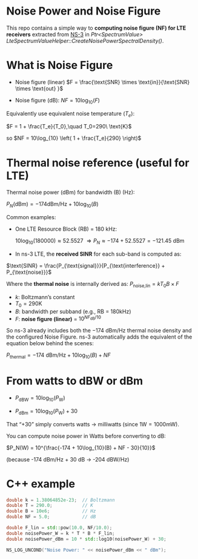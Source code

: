 # Noise Power and Noise Figure

This repo contains a simple way to **computing noise figure (NF) for LTE receivers** extracted from [NS-3](https://gitlab.com/cttc-lena/ns-3-dev/-/blob/master/src/lte/model/lte-spectrum-value-helper.cc) in *Ptr\<SpectrumValue\>
LteSpectrumValueHelper::CreateNoisePowerSpectralDensity()*.

# What is Noise Figure

- Noise figure (linear) $F = \frac{\text{SNR} \times \text{in}}{\text{SNR} \times \text{out} }$

- Noise figure (dB): $NF = 10\log_{10}(F)$

Equivalently use equivalent noise temperature ($T_e$):

$F = 1 + \frac{T_e}{T_0},\quad T_0=290\ \text{K}$

so $NF = 10\log_{10} \left( 1 + \frac{T_e}{290} \right)$

# Thermal noise reference (useful for LTE)

Thermal noise power (dBm) for bandwidth (B) (Hz):

$P_N\text{(dBm)} = -174 \text{dBm/Hz} + 10 \log_{10}(B)$

Common examples:

* One LTE Resource Block (RB) = 180 kHz:

  $10\log_{10}(180000) \approx 52.5527\ \Rightarrow P_N\approx -174 + 52.5527 = -121.45\ \text{dBm}$


* In ns-3 LTE, the **received SINR** for each sub-band is computed as:

$\text{SINR} = \frac{P_{\text{signal}}}{P_{\text{interference}} + P_{\text{noise}}}$

Where the **thermal noise** is internally derived as:
$P_{\text{noise,lin}} = k T_0 B \times F$

  - $k$: Boltzmann’s constant
  - $T_0 = 290 \text{K}$
  - $B$: bandwidth per subband (e.g., RB = $180 \text{kHz}$)
  - $F$: **noise figure (linear)** = $10^{NF_\text{dB}/10}$

So ns-3 already includes both the $-174\text{ dBm/Hz}$ thermal noise density and the configured Noise Figure. ns-3 automatically adds the equivalent of the equation below behind the scenes:

$P_\text{thermal} = -174\text{ dBm/Hz} + 10\log_{10}(B) + NF$


# From watts to dBW or dBm

* $P_{\text{dBW}} = 10 \log_{10}(P_{\text{W}})$

* $P_{\text{dBm}} = 10 \log_{10}(P_{\text{W}}) + 30$


That “+30” simply converts watts → milliwatts (since $1 \text{W} = 1000 \text{mW}$).


You can compute noise power in Watts before converting to dB:

$P_N(W) = 10^{\frac{-174 + 10\log_{10}(B) + NF - 30}{10}}$

(because -174 dBm/Hz + 30 dB → -204 dBW/Hz)


# C++ example

```cpp
double k = 1.38064852e-23;  // Boltzmann
double T = 290.0;           // K
double B = 10e6;            // Hz
double NF = 5.0;            // dB

double F_lin = std::pow(10.0, NF/10.0);
double noisePower_W = k * T * B * F_lin;
double noisePower_dBm = 10 * std::log10(noisePower_W) + 30;

NS_LOG_UNCOND("Noise Power: " << noisePower_dBm << " dBm");
```
